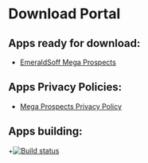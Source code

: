 # Download Portal

## Apps ready for download:

+ [EmeraldSoff Mega Prospects](https://emeraldsoff.github.io/EmeraldSoff/Mega_Prospects_Next/release/app-release.apk)

## Apps Privacy Policies:

+ [Mega Prospects Privacy Policy](https://emeraldsoff.github.io/EmeraldSoff/Mega_Prospects_Next/docs/privacy_policy.html)

## Apps building:

+[![Build status](https://build.appcenter.ms/v0.1/apps/037720b9-6ac3-4f7d-b185-0697fe301877/branches/master/badge)](https://appcenter.ms)
